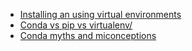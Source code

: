 - [Installing an using virtual environments](https://packaging.python.org/guides/installing-using-pip-and-virtual-environments/)
- [Conda vs pip vs virtualenv/](https://docs.conda.io/projects/conda/en/latest/commands.html#conda-vs-pip-vs-virtualenv-commands)
- [Conda myths and miconceptions](https://jakevdp.github.io/blog/2016/08/25/conda-myths-and-misconceptions/#Myth-#3:-Conda-and-pip-are-direct-competitors)
